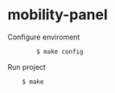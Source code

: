 # mobility-panel

Configure enviroment
```sh
        $ make config
```

Run project
```sh
	$ make
```

